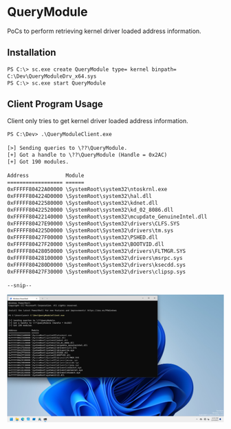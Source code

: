 # QueryModule

PoCs to perform retrieving kernel driver loaded address information.

## Installation

```
PS C:\> sc.exe create QueryModule type= kernel binpath= C:\Dev\QueryModuleDrv_x64.sys
PS C:\> sc.exe start QueryModule
```

## Client Program Usage

Client only tries to get kernel driver loaded address information.

```
PS C:\Dev> .\QueryModuleClient.exe

[>] Sending queries to \??\QueryModule.
[+] Got a handle to \??\QueryModule (Handle = 0x2AC)
[+] Got 190 modules.

Address            Module
================== ======
0xFFFFF80422A00000 \SystemRoot\system32\ntoskrnl.exe
0xFFFFF804224D0000 \SystemRoot\system32\hal.dll
0xFFFFF80422580000 \SystemRoot\system32\kdnet.dll
0xFFFFF80422520000 \SystemRoot\system32\kd_02_8086.dll
0xFFFFF80422140000 \SystemRoot\system32\mcupdate_GenuineIntel.dll
0xFFFFF80427E90000 \SystemRoot\System32\drivers\CLFS.SYS
0xFFFFF804225D0000 \SystemRoot\System32\drivers\tm.sys
0xFFFFF80427F00000 \SystemRoot\system32\PSHED.dll
0xFFFFF80427F20000 \SystemRoot\system32\BOOTVID.dll
0xFFFFF80428050000 \SystemRoot\System32\drivers\FLTMGR.SYS
0xFFFFF80428100000 \SystemRoot\System32\drivers\msrpc.sys
0xFFFFF804280D0000 \SystemRoot\System32\drivers\ksecdd.sys
0xFFFFF80427F30000 \SystemRoot\System32\drivers\clipsp.sys

--snip--
```

![](./figures/QueryModule.png)